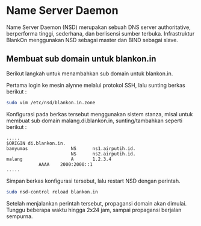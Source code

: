 # Name Server Daemon

Name Server Daemon (NSD) merupakan sebuah DNS server authoritative, berperforma tinggi, sederhana, dan berlisensi sumber terbuka. Infrastruktur BlankOn menggunakan NSD sebagai master dan BIND sebagai slave.

## Membuat sub domain untuk blankon.in

Berikut langkah untuk menambahkan sub domain untuk blankon.in. 

Pertama login ke mesin alynne melalui protokol SSH, lalu sunting berkas berikut :

```bash
sudo vim /etc/nsd/blankon.in.zone
```

Konfigurasi pada berkas tersebut menggunakan sistem stanza, misal untuk membuat sub domain malang.di.blankon.in, sunting/tambahkan seperti berikut :


```
.....
$ORIGIN di.blankon.in.
banyumas                NS      ns1.airputih.id.
                        NS      ns2.airputih.id.
malang                  A       1.2.3.4
			AAAA	2000:2000::1
.....
```

Simpan berkas konfigurasi tersebut, lalu restart NSD dengan perintah.

```bash
sudo nsd-control reload blankon.in
```

Setelah menjalankan perintah tersebut, propagansi domain akan dimulai. Tunggu beberapa waktu hingga 2x24 jam, sampai propagansi berjalan sempurna.


